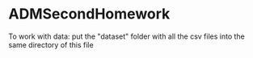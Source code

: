 # ADMSecondHomework

To work with data: put the "dataset" folder with all the csv files into the same directory of this file
